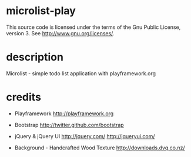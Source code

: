 # microlist-play
This source code is licensed under the terms of the Gnu Public License, version 3. See http://www.gnu.org/licenses/.

# description
Microlist - simple todo list application with playframework.org

# credits
* Playframework
http://playframework.org

* Bootstrap
http://twitter.github.com/bootstrap

* jQuery & jQuery UI
http://jquery.com/
http://jqueryui.com/

* Background - Handcrafted Wood Texture
http://downloads.dvq.co.nz/
